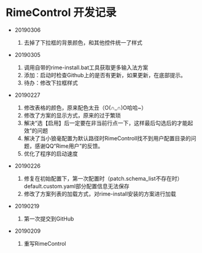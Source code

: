 # RimeControl 开发记录

* 20190306  
  1. 去掉了下拉框的背景颜色，和其他控件统一了样式  

* 20190305  
  1. 调用自带的rime-install.bat工具获取更多输入法方案
  2. 添加：启动时检查Github上的是否有更新，如果更新，在底部提示。
  3. 待办：修改下拉框样式

* 20190227
  1. 修改表格的颜色，原来配色太丑（O(∩_∩)O哈哈~）
  2. 修改了方案的显示方式，原来的过于繁琐
  3. 解决“选【启用】后一定要在非当前行点一下，这样最后勾选后的才能起效”的问题
  4. 解决了当小狼毫配置为默认路径时RimeControll找不到用户配置目录的问题，感谢QQ“Rime用户”的反馈。
  5. 优化了程序的启动速度

* 20190226
  1. 修复在初始配置下，第一次配置时（patch.schema_list不存在时）default.custom.yaml部分配置信息无法保存
  2. 修改了方案列表的加载方式，对rime-install安装的方案进行加载

* 20190219
  1. 第一次提交到GitHub

* 20190209
   1. 重写RimeControl